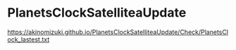 # PlanetsClockSatelliteaUpdate

https://akinomizuki.github.io/PlanetsClockSatelliteaUpdate/Check/PlanetsClock_lastest.txt
